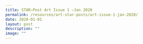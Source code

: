 ```yaml
---
title: STAR–Post Art Issue 1 –Jan 2020
permalink: /resources/art-star-posts/art-issue-1-jan-2020/
date: 2020-01-01
layout: post
description: ""
image: ""
---
```


